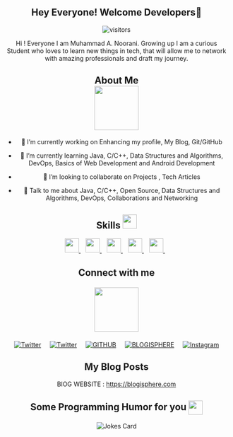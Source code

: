 
<br /> 
<br /> 
<div align="center">
<h2> Hey Everyone! Welcome Developers👋 </h2>

![visitors](https://visitor-badge.glitch.me/badge?page_id=https://github.com/Muhammad00786.https://github.com/Muhammad00786)

</p><div align="center">
<div size='20px'> Hi ! Everyone I am Muhammad A. Noorani. Growing up I am a curious Student who loves to learn new things in tech, that will allow me to network with amazing professionals and draft my journey.



<div align="center">
<h2> About Me  
<div align="center">
<img src = "https://media0.giphy.com/media/KDDpcKigbfFpnejZs6/giphy.gif?cid=ecf05e47oy6f4zjs8g1qoiystc56cu7r9tb8a1fe76e05oty&rid=giphy.gif" width = 100px></h2>




- 🔭 I’m currently working on Enhancing my profile, My Blog, Git/GitHub 

- 🌱 I’m currently learning Java, C/C++, Data Structures and Algorithms, DevOps, Basics of Web Development and Android Development 

- 👯 I’m looking to collaborate on Projects , Tech Articles



- 💬 Talk to me about Java, C/C++, Open Source, Data Structures and Algorithms, DevOps, Collaborations and Networking 
<div align="center">
<h2> Skills <img src = "https://media2.giphy.com/media/QssGEmpkyEOhBCb7e1/giphy.gif?cid=ecf05e47a0n3gi1bfqntqmob8g9aid1oyj2wr3ds3mg700bl&rid=giphy.gif" width = 32px> </h2>
<a href= https://github.com/https://github.com/Muhammad00786?tab=repositories&q=&type=&language=c&sort= > <img width ='32px' src ='https://raw.githubusercontent.com/rahulbanerjee26/githubAboutMeGenerator/main/icons/c.svg'> </a> &nbsp;&nbsp;
<a href= https://github.com/https://github.com/Muhammad00786?tab=repositories&q=&type=&language=cpp&sort= > <img width ='32px' src ='https://raw.githubusercontent.com/rahulbanerjee26/githubAboutMeGenerator/main/icons/cpp.svg'> </a>&nbsp;&nbsp;
<a href= https://github.com/https://github.com/Muhammad00786?tab=repositories&q=&type=&language=html&sort= > <img width ='32px' src ='https://raw.githubusercontent.com/rahulbanerjee26/githubAboutMeGenerator/main/icons/html.svg'> </a>&nbsp;&nbsp;
<a href= https://github.com/https://github.com/Muhammad00786?tab=repositories&q=&type=&language=java&sort= > <img width ='32px' src ='https://raw.githubusercontent.com/rahulbanerjee26/githubAboutMeGenerator/main/icons/java.svg'> </a>&nbsp;&nbsp;
<a href= https://github.com/https://github.com/Muhammad00786?tab=repositories&q=&type=&language=git&sort= > <img width ='32px' src ='https://raw.githubusercontent.com/rahulbanerjee26/githubAboutMeGenerator/main/icons/git.svg'> </a>&nbsp;&nbsp;


<div align="center">
<h2> Connect with me 

<img src='https://raw.githubusercontent.com/ShahriarShafin/ShahriarShafin/main/Assets/handshake.gif' width="100px"> </h2>
<a href="https://twitter.com/muhammad0078692"><img alt="Twitter" title="Twitter" src="https://img.shields.io/badge/LinkedIn-0077B5?style=for-the-badge&logo=linkedin&logoColor=white"/></a>&nbsp;&nbsp;&nbsp;&nbsp;
<a href="https://twitter.com/muhammad0078692"><img alt="Twitter" title="Twitter" src="https://img.shields.io/badge/-Twitter-1DA1F2?style=for-the-badge&logo=twitter&logoColor=white"/></a>&nbsp;&nbsp;&nbsp;&nbsp;
<a href="https://github.com/Muhammad00786"><img alt="GITHUB" title="GitHub" src="https://img.shields.io/badge/github-%23121011.svg?style=for-the-badge&logo=github&logoColor=white"/></a>&nbsp;&nbsp;&nbsp;&nbsp;
<a href='https://www.blogisphere.com' target="_blank"><img alt='BLOGISPHERE' src='https://img.shields.io/badge/MY_Blog-100000?style=for-the-badge&logo=BLOGISPHERE&logoColor=002FFF&labelColor=3432A9&color=FF1E00'/></a>&nbsp;&nbsp;&nbsp;&nbsp;
  <a href="https://www.instagram.com/muhammadnoorani0786/"><img alt="Instagram" title="Instagram" src="https://img.shields.io/badge/Instagram-E4405F?style=for-the-badge&logo=instagram&logoColor=white"/></a>
  
 




<div align="center">
<h2> My Blog Posts </h2>

<!-- BLOG-POST-LIST:START -->
BlOG WEBSITE : https://blogisphere.com
<!-- BLOG-POST-LIST:END -->

<h2> Some Programming Humor for you <img align ='center' src='https://media2.giphy.com/media/UQDSBzfyiBKvgFcSTw/giphy.gif?cid=ecf05e47p3cd513axbek3f56ti3jzizq8hincw20jauyyfyw&rid=giphy.gif' width = '32px'></h2>

![Jokes Card](https://readme-jokes.vercel.app/api?theme=default)


